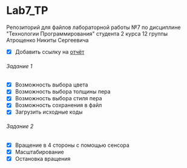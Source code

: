 # Lab7_TP
Репозиторий для файлов лабораторной работы №7
по дисциплине "Технологии Программирования"
студента 2 курса 12 группы
Атрощенко Никиты Сергеевича
 
- [x] Добавить ссылку на [отчёт](https://docs.google.com/document/d/1hencWV-gKlA6ys9mpJjy5nEvq0FbGK5M0Qs462Pun2o/edit?usp=sharing)

###### Задание 1
- [x] Возможность выбора  цвета
- [x] Возможность выбора толщины пера
- [x] Возможность выбора стиля пера
- [x] Возможность сохранения в файл
- [x] Загрузить исходные коды

###### Задание 2
- [x] Вращение в 4 стороны с помощью сенсора
- [x] Масштабирование
- [x] Остановка вращения
